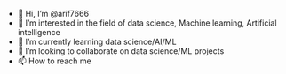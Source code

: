 - 👋 Hi, I’m @arif7666
- 👀 I’m interested in the field of data science, Machine learning, Artificial intelligence
- 🌱 I’m currently learning data science/AI/ML
- 💞️ I’m looking to collaborate on data science/ML projects
- 📫 How to reach me 

<!---
arif7666/arif7666 is a ✨ special ✨ repository because its `README.md` (this file) appears on your GitHub profile.
You can click the Preview link to take a look at your changes.
--->

